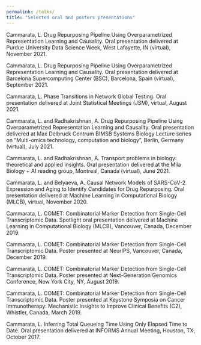 ```yaml
---
permalink: /talks/
title: "Selected oral and posters presentations"
---
```


Cammarata, L. Drug Repurposing Pipeline Using Overparametrized Representation Learning and Causality. Oral presentation delivered at Purdue University Data Science Week, West Lafayette, IN (virtual), November 2021.

Cammarata, L. Drug Repurposing Pipeline Using Overparametrized Representation Learning and Causality. Oral presentation delivered at Barcelona Supercomputing Center (BSC), Barcelona, Spain (virtual), September 2021.

Cammarata, L. Phase Transitions in Network Global Testing. Oral presentation delivered at Joint Statistical Meetings (JSM), virtual, August 2021.

Cammarata, L. and Radhakrishnan, A. Drug Repurposing Pipeline Using Overparametrized Representation Learning and Causality. Oral presentation delivered at Max Delbruck Centrum BIMSB Systems Biology Lecture series on “Multi-omics technology, computation and biology”, Berlin, Germany (virtual), July 2021.

Cammarata, L. and Radhakrishnan, A. Transport problems in biology: theoretical and applied insights. Oral presentation delivered at the Mila Biology + AI reading group, Montreal, Canada (virtual), June 2021.

Cammarata, L. and Belyaeva, A. Causal Network Models of SARS-CoV-2 Expression and Aging to Identify Candidates for Drug Repurposing. Oral presentation delivered at Machine Learning in Computational Biology (MLCB), virtual, November 2020.

Cammarata, L. COMET: Combinatorial Marker Detection from Single-Cell Transcriptomic Data. Spotlight oral presentation delivered at Machine Learning in Computational Biology (MLCB), Vancouver, Canada, December 2019.

Cammarata, L. COMET: Combinatorial Marker Detection from Single-Cell Transcriptomic Data. Poster presented at NeurIPS, Vancouver, Canada, December 2019.

Cammarata, L. COMET: Combinatorial Marker Detection from Single-Cell Transcriptomic Data. Poster presented at Next-Generation Genomics Conference, New York City, NY, August 2019.

Cammarata, L. COMET: Combinatorial Marker Detection from Single-Cell Transcriptomic Data. Poster presented at Keystone Symposia on Cancer Immunotherapy: Mechanistic Insights to Improve Clinical Benefits (C2), Whistler, Canada, March 2019.

Cammarata, L. Inferring Total Queueing Time Using Only Elapsed Time to Date. Oral presentation delivered at INFORMS Annual Meeting, Houston, TX, October 2017.
